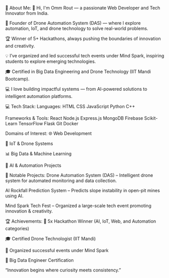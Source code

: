 💫 About Me:
👋 Hi, I'm Omm Rout — a passionate Web Developer and Tech Innovator from India.

🚀 Founder of Drone Automation System (DAS) — where I explore automation, IoT, and drone technology to solve real-world problems.

🏆 Winner of 5+ Hackathons, always pushing the boundaries of innovation and creativity.

💡 I’ve organized and led successful tech events under Mind Spark, inspiring students to explore emerging technologies.

🎓 Certified in Big Data Engineering and Drone Technology (IIT Mandi Bootcamp).

💻 I love building impactful systems — from AI-powered solutions to intelligent automation platforms.


💻 Tech Stack:
Languages:
HTML CSS JavaScript Python C++

Frameworks & Tools:
React Node.js Express.js MongoDB Firebase
Scikit-Learn TensorFlow Flask Git Docker


Domains of Interest:
🌐 Web Development

🤖 IoT & Drone Systems

📊 Big Data & Machine Learning

🧠 AI & Automation Projects


🚀 Notable Projects:
Drone Automation System (DAS) – Intelligent drone system for automated monitoring and data collection.

AI Rockfall Prediction System – Predicts slope instability in open-pit mines using AI.

Mind Spark Tech Fest – Organized a large-scale tech event promoting innovation & creativity.


🏆 Achievements:
🥇 5x Hackathon Winner (AI, IoT, Web, and Automation categories)

🎓 Certified Drone Technologist (IIT Mandi)

💼 Organized successful events under Mind Spark

📜 Big Data Engineer Certification

“Innovation begins where curiosity meets consistency.”

